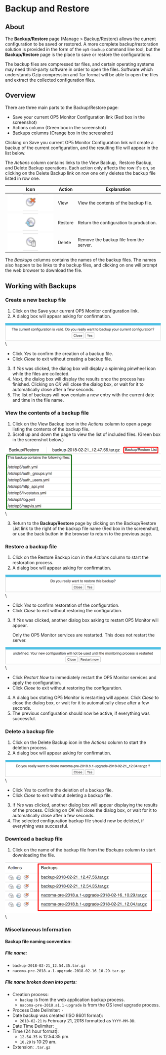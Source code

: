 # Backup and Restore

## About

The **Backup/Restore** page (Manage \> Backup/Restore) allows the current configuration to be saved or restored. A more complete backup/restoration solution is provided in the form of the `op5-backup` command line tool, but the **Backup/Restore** page is the place to save or restore the configurations.

The backup files are compressed tar files, and certain operating systems may need third-party software in order to open the files. Software which understands Gzip compression and Tar format will be able to open the files and extract the collected configuration files.

## Overview

There are three main parts to the Backup/Restore page:

- Save your current OP5 Monitor Configuration link (Red box in the screenshot)
- Actions column (Green box in the screenshot)
- Backups columns (Orange box in the screenshot)

Clicking on Save you current OP5 Monitor Configuration link will create a backup of the current configuration, and the resulting file will appear in the list below.

The *Actions* column contains links to the View Backup,  Restore Backup, and Delete Backup operations. Each action only affects the row it's on, so clicking on the Delete Backup link on row one only deletes the backup file listed in row one.

| **Icon** | **Action** | **Explanation** |
| ---- | ---- | ---- |
| ![](attachments/16482336/23793017.png) | View | View the contents of the backup file. |
| ![](attachments/16482336/23793018.png) | Restore | Return the configuration to production. |
| ![](attachments/16482336/23793019.png) | Delete | Remove the backup file from the server. |

The *Backups* columns contains the names of the backup files. The names also happen to be links to the backup files, and clicking on one will prompt the web browser to download the file.

## Working with Backups

### Create a new backup file

1. Click on the Save your current OP5 Monitor configuration link.
2. A dialog box will appear asking for confirmation.

![](images/16482336/23793016.png) \


  - Click *Yes* to confirm the creation of a backup file.
  - Click *Close* to exit without creating a backup file.

3. If *Yes* was clicked, the dialog box will display a spinning pinwheel icon while the files are collected.
4. Next, the dialog box will display the results once the process has finished. Clicking on *OK* will close the dialog box, or wait for it to automatically close after a few seconds.
5. The list of backups will now contain a new entry with the current date and time in the file name.

### View the contents of a backup file

1. Click on the View Backup icon in the *Actions* column to open a page listing the contents of the backup file.
2. Scroll up and down the page to view the list of included files. (Green box in the screenshot below.)

![](images/16482336/23793023.png) \


3. Return to the **Backup/Restore** page by clicking on the Backup/Restore List link to the right of the backup file name (Red box in the screenshot), or use the back button in the browser to return to the previous page.

### Restore a backup file

1. Click on the Restore Backup icon in the *Actions* column to start the restoration process.
2. A dialog box will appear asking for confirmation.

![](images/16482336/23793020.png) \


  - Click *Yes* to confirm restoration of the configuration.
  - Click *Close* to exit without restoring the configuration.

3. If *Yes* was clicked, another dialog box asking to restart OP5 Monitor will appear.

    Only the OP5 Monitor services are restarted. This does not restart the server.

![](images/16482336/23793021.png) \


  - Click *Restart Now* to immediately restart the OP5 Monitor services and apply the configuration.
  - Click *Close* to exit without restoring the configuration.

4. A dialog box stating OP5 Monitor is restarting will appear. Click *Close* to close the dialog box, or wait for it to automatically close after a few seconds.
5. The previous configuration should now be active, if everything was successful.

### Delete a backup file

1. Click on the Delete Backup icon in the *Actions* column to start the deletion process.
2. A dialog box will appear asking for confirmation.

![](images/16482336/23793024.png) \


  - Click *Yes* to confirm the deletion of a backup file.
  - Click *Close* to exit without deleting a backup file.

3. If *Yes* was clicked, another dialog box will appear displaying the results of the process. Clicking on *OK* will close the dialog box, or wait for it to automatically close after a few seconds.
4. The selected configuration backup file should now be deleted, if everything was successful.

### Download a backup file

1. Click on the name of the backup file from the *Backups* column to start downloading the file.

![](images/16482336/23793022.png) \


### Miscellaneous Information

#### Backup file naming convention:

##### File name:

- `backup-2018-02-21_12.54.35.tar.gz`
- `nacoma-pre-2018.a.1-upgrade-2018-02-16_10.29.tar.gz`

##### File name broken down into parts:

- Creation process:
    - `backup` is from the web application backup process.
    - `nacoma-pre-2018.a1.1-upgrade` is from the OS level upgrade process.
- Process Date Delimiter: `-`
- Date backup was created (ISO 8601 format):
    - `2018-02-21` is February 21, 2018 formatted as `YYYY-MM-DD`.
- Date Time Delimiter: `_`
- Time (24 hour format):
    - `12.54.35` is 12:54.35 pm.
    - `10.29` is 10:29 am.
- Extension: `.tar.gz`

